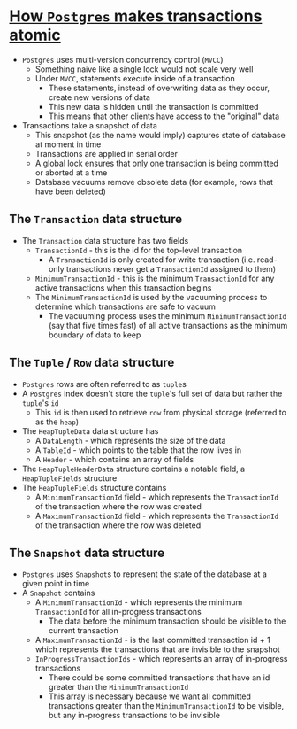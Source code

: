 # [How `Postgres` makes transactions atomic](https://brandur.org/postgres-atomicity)

* `Postgres` uses multi-version concurrency control (`MVCC`)
  * Something naive like a single lock would not scale very well
  * Under `MVCC`, statements execute inside of a transaction
    * These statements, instead of overwriting data as they occur, create new versions of data
    * This new data is hidden until the transaction is committed
    * This means that other clients have access to the "original" data
* Transactions take a snapshot of data
  * This snapshot (as the name would imply) captures state of database at moment in time
  * Transactions are applied in serial order
  * A global lock ensures that only one transaction is being committed or aborted at a time
  * Database vacuums remove obsolete data (for example, rows that have been deleted)

## The `Transaction` data structure

* The `Transaction` data structure has two fields
  * `TransactionId` - this is the id for the top-level transaction
    * A `TransactionId` is only created for write transaction (i.e. read-only transactions never get a `TransactionId` assigned to them)
  * `MinimumTransactionId` - this is the minimum `TransactionId` for any active transactions when this transaction begins
  * The `MinimumTransactionId` is used by the vacuuming process to determine which transactions are safe to vacuum
    * The vacuuming process uses the minimum `MinimumTransactionId` (say that five times fast) of all active transactions as the minimum boundary of data to keep

## The `Tuple` / `Row` data structure

* `Postgres` rows are often referred to as `tuple`s
* A `Postgres` index doesn't store the `tuple`'s full set of data but rather the `tuple`'s `id`
  * This `id` is then used to retrieve `row` from physical storage (referred to as the `heap`)
* The `HeapTupleData` data structure has
  * A `DataLength` - which represents the size of the data
  * A `TableId` - which points to the table that the row lives in
  * A `Header` - which contains an array of fields
* The `HeapTupleHeaderData` structure contains a notable field, a `HeapTupleFields` structure
* The `HeapTupleFields` structure contains
  * A `MinimumTransactionId` field - which represents the `TransactionId` of the transaction where the row was created
  * A `MaximumTransactionId` field - which represents the `TransactionId` of the transaction where the row was deleted

## The `Snapshot` data structure

* `Postgres` uses `Snapshot`s to represent the state of the database at a given point in time
* A `Snapshot` contains
  * A `MinimumTransactionId` - which represents the minimum `TransactionId` for all in-progress transactions
    * The data before the minimum transaction should be visible to the current transaction
  * A `MaximumTransactionId` - is the last committed transaction id + 1 which represents the transactions that are invisible to the snapshot
  * `InProgressTransactionIds` - which represents an array of in-progress transactions
    * There could be some committed transactions that have an id greater than the `MinimumTransactionId`
    * This array is necessary because we want all committed transactions greater than the `MinimumTransactionId` to be visible, but any in-progress transactions to be invisible
